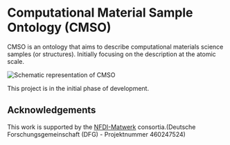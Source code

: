 # Computational Material Sample Ontology (CMSO)
CMSO is an ontology that aims to describe computational materials science samples (or structures). Initially focusing on the description at the atomic scale.

![Schematic representation of CMSO](images/cmso.png)

This project is in the initial phase of development. 

## Acknowledgements

This work is supported by the [NFDI-Matwerk](https://nfdi-matwerk.de/) consortia.(Deutsche Forschungsgemeinschaft (DFG) - Projektnummer 460247524)
